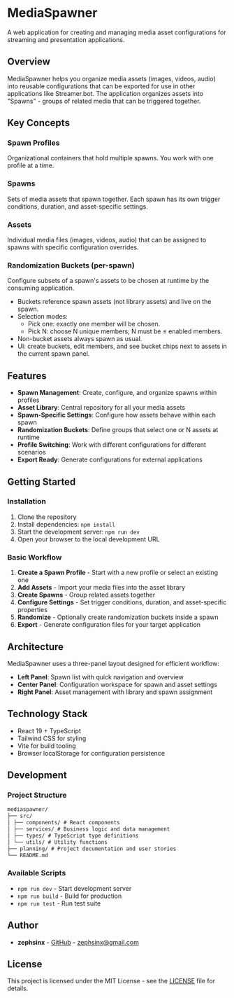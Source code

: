 # MediaSpawner

A web application for creating and managing media asset configurations for streaming and presentation applications.

## Overview

MediaSpawner helps you organize media assets (images, videos, audio) into reusable configurations that can be exported for use in other applications like Streamer.bot. The application organizes assets into "Spawns" - groups of related media that can be triggered together.

## Key Concepts

### Spawn Profiles

Organizational containers that hold multiple spawns. You work with one profile at a time.

### Spawns

Sets of media assets that spawn together. Each spawn has its own trigger conditions, duration, and asset-specific settings.

### Assets

Individual media files (images, videos, audio) that can be assigned to spawns with specific configuration overrides.

### Randomization Buckets (per-spawn)

Configure subsets of a spawn's assets to be chosen at runtime by the consuming application.

- Buckets reference spawn assets (not library assets) and live on the spawn.
- Selection modes:
  - Pick one: exactly one member will be chosen.
  - Pick N: choose N unique members; N must be ≤ enabled members.
- Non-bucket assets always spawn as usual.
- UI: create buckets, edit members, and see bucket chips next to assets in the current spawn panel.

## Features

- **Spawn Management**: Create, configure, and organize spawns within profiles
- **Asset Library**: Central repository for all your media assets
- **Spawn-Specific Settings**: Configure how assets behave within each spawn
- **Randomization Buckets**: Define groups that select one or N assets at runtime
- **Profile Switching**: Work with different configurations for different scenarios
- **Export Ready**: Generate configurations for external applications

## Getting Started

### Installation

1. Clone the repository
2. Install dependencies: `npm install`
3. Start the development server: `npm run dev`
4. Open your browser to the local development URL

### Basic Workflow

1. **Create a Spawn Profile** - Start with a new profile or select an existing one
2. **Add Assets** - Import your media files into the asset library
3. **Create Spawns** - Group related assets together
4. **Configure Settings** - Set trigger conditions, duration, and asset-specific properties
5. **Randomize** - Optionally create randomization buckets inside a spawn
6. **Export** - Generate configuration files for your target application

## Architecture

MediaSpawner uses a three-panel layout designed for efficient workflow:

- **Left Panel**: Spawn list with quick navigation and overview
- **Center Panel**: Configuration workspace for spawn and asset settings
- **Right Panel**: Asset management with library and spawn assignment

## Technology Stack

- React 19 + TypeScript
- Tailwind CSS for styling
- Vite for build tooling
- Browser localStorage for configuration persistence

## Development

### Project Structure

```markdown
mediaspawner/
├── src/
│ ├── components/ # React components
│ ├── services/ # Business logic and data management
│ ├── types/ # TypeScript type definitions
│ └── utils/ # Utility functions
├── planning/ # Project documentation and user stories
└── README.md
```

### Available Scripts

- `npm run dev` - Start development server
- `npm run build` - Build for production
- `npm run test` - Run test suite

## Author

- **zephsinx** - [GitHub](https://github.com/zephsinx) - <zephsinx@gmail.com>

## License

This project is licensed under the MIT License - see the [LICENSE](LICENSE) file for details.
